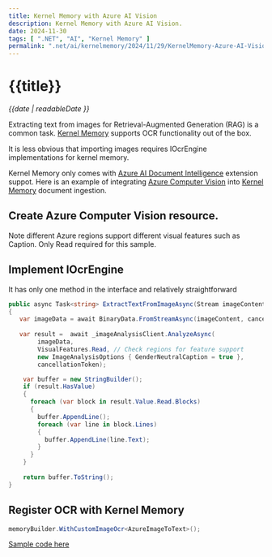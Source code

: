 ```yaml
---
title: Kernel Memory with Azure AI Vision
description: Kernel Memory with Azure AI Vision.
date: 2024-11-30
tags: [ ".NET", "AI", "Kernel Memory" ]
permalink: ".net/ai/kernelmemory/2024/11/29/KernelMemory-Azure-AI-Vision.html"
---
```


# {{title}}

*{{date | readableDate }}*


Extracting text from images for Retrieval-Augmented Generation (RAG) is a common task. [Kernel Memory](https://github.com/microsoft/kernel-memory) supports OCR functionality out of the box. 

It is less obvious that importing images requires IOcrEngine implementations for kernel memory.

Kernel Memory only comes with [Azure AI Document Intelligence](https://azure.microsoft.com/products/ai-services/ai-document-intelligence) extension suppot. Here is an example of integrating [Azure Computer Vision](https://learn.microsoft.com/en-gb/azure/ai-services/computer-vision) into [Kernel Memory](https://github.com/microsoft/kernel-memory) document ingestion.


## Create Azure Computer Vision resource.
Note different Azure regions support different visual features such as Caption. Only Read required for this sample.

## Implement IOcrEngine
It has only one method in the interface and relatively straightforward
```csharp
public async Task<string> ExtractTextFromImageAsync(Stream imageContent, CancellationToken cancellationToken = default)
{
   var imageData = await BinaryData.FromStreamAsync(imageContent, cancellationToken);
        
   var result =  await _imageAnalysisClient.AnalyzeAsync(
        imageData,
        VisualFeatures.Read, // Check regions for feature support
        new ImageAnalysisOptions { GenderNeutralCaption = true },
        cancellationToken);

    var buffer = new StringBuilder();
    if (result.HasValue)
    {
      foreach (var block in result.Value.Read.Blocks)
      {
        buffer.AppendLine();
        foreach (var line in block.Lines)
        {
          buffer.AppendLine(line.Text);
        }
      }
    }
        
    return buffer.ToString();
}
```

## Register OCR with Kernel Memory
```csharp
memoryBuilder.WithCustomImageOcr<AzureImageToText>();
```

[Sample code here](https://github.com/StormHub/stormhub/tree/main/resources/2024-11-30/ConsoleApp)
